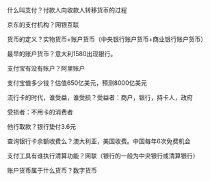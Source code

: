 什么叫支付？付款人向收款人转移货币的过程

京东的支付机构？网银互联

货币的定义？实物货币+账户货币（中央银行账户货币+商业银行账户货币）

最早的账户货币？意大利1580出现银行。

支付宝有没有账户？阿里账户

支付宝值多少钱？估值650亿美元，预测8000亿美元

流行卡的时代，谁受益，谁受损？受益者：商户，银行，持卡人，政府

 受损者：不用卡的消费者

他行取款？银行垫付3.6元

查询银行卡余额收费么？澳大利亚，美国收费。中国每年6次免费机会

支付工具有谁执行清算功能？网联（银行的一般为中央银行或清算银行）

账户货币属于什么货币？数字货币